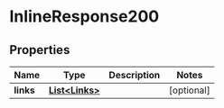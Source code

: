 

# InlineResponse200


## Properties

Name | Type | Description | Notes
------------ | ------------- | ------------- | -------------
**links** | [**List&lt;Links&gt;**](Links.md) |  |  [optional]



